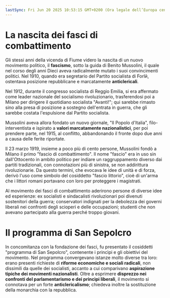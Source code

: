 ```yaml
---
lastSync: Fri Jun 20 2025 10:53:15 GMT+0200 (Ora legale dell’Europa centrale)
---
```

# La nascita dei fasci di combattimento
Gli stessi anni della vicenda di Fiume videro la nascita di un nuovo movimento politico, il **fascismo**, sotto la guida di Benito Mussolini, il quale nel corso degli anni Dieci aveva radicalmente mutato i suoi convincimenti politici. Nel 1910, quando era segretario del Partito socialista di Forlй, ostentava posizione repubblicane e marcatamente **anticlericali**.

Nel 1912, durante il congresso socialista di Reggio Emilia, si era affermato come leader nazionale del socialismo rivoluzionario, trasferendosi poi a Milano per dirigere il quotidiano socialista "Avanti!"; qui sarebbe rimasto sino alla presa di posizione a sostegno dell'entrata in guerra, che gli sarebbe costata l'espulsione dal Partito socialista.

Mussolini aveva allora fondato un nuovo giornale, "Il Popolo d'Italia", filo-interventista e ispirato a **valori marcatamente nazionalistici**, per poi prendere parte, nel 1915, al conflitto, abbandonando il fronte dopo due anni a causa delle ferite riportate.

Il 23 marzo 1919, insieme a poco più di cento persone, Mussolini fondò a Milano il primo "fascio di combattimento". Il nome "fascio" era in uso sin dall'Ottocento in ambito politico per indiare un raggruppamento diverso dai partiti tradizionali, con connotazioni più di sinistra, se non addirittura rivoluzionarie. Da questo termini, che evocava le idee di unità e di forza, derivò l'uso come simbolo del cosiddetto "fascio littorio", cioè di un'arma che i littori romani portavano con loro per proteggere i magistrati.

Al movimento dei fasci di combattimento aderirono persone di diverse idee ed esperienze: ex socialisti e sindacalisti rivoluzionari poi divenuti sostenitori della guerra; conservatori indignati per la debolezza dei governi liberali nei confronti degli scioperi e delle occupazioni; studenti che non avevano partecipato alla guerra perché troppo giovani.

# Il programma di San Sepolcro
In concomitanza con la fondazione dei fasci, fu presentato il cosiddetti "programma di San Sepolcro", contenente i princìpi e gli obiettivi del movimento. Nel programma convergevano istanze molto diverse tra loro: erano presenti richieste di **riforme economiche e sociali radicali**, non dissimili da quelle dei socialisti, accanto a cui comparivano **aspirazione tipiche dei movimenti nazionalisti**. Oltre a esprimere **disprezzo nei confronti del parlamentarismo e dei princìpi liberali**, il movimento si connotava per un forte **anticlericalismo**; chiedeva inoltre la sostituzione della monarchia con la repubblica.